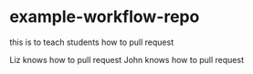 # example-workflow-repo
this is to teach students how to pull request

Liz knows how to pull request
John knows how to pull request